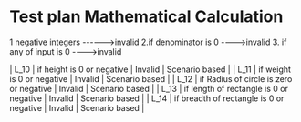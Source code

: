 ﻿# Test plan Mathematical Calculation
1 negative integers ------>invalid
2.if denominator is 0  ---->invalid
3. if any of input is 0  ---->invalid


| L_10     |    if height is 0 or negative                       |  Invalid                 |   Scenario based                  |
| L_11     |    if weight is 0 or negative                       |  Invalid                 |   Scenario based                  |
| L_12     |    if Radius of circle is zero or negative                      |  Invalid                 |   Scenario based                  |
| L_13     |    if length of rectangle is 0 or negative                      |  Invalid                 |   Scenario based                  |
| L_14     |    if breadth of rectangle is 0 or negative                       |  Invalid                 |   Scenario based                  |
 


                           


